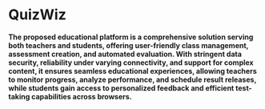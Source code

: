 # QuizWiz

**The proposed educational platform is a comprehensive solution serving both teachers and students, offering user-friendly class management, assessment creation, and automated evaluation. With stringent data security, reliability under varying connectivity, and support for complex content, it ensures seamless educational experiences, allowing teachers to monitor progress, analyze performance, and schedule result releases, while students gain access to personalized feedback and efficient test-taking capabilities across browsers.**


